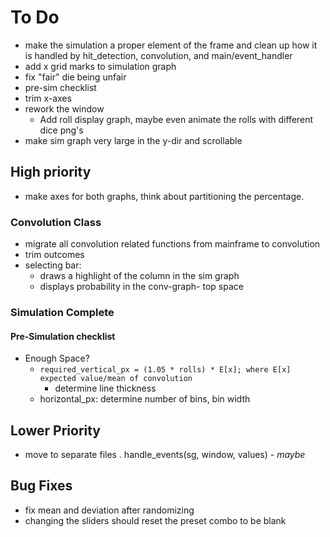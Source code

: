 # To Do

- make the simulation a proper element of the frame and clean up how it is handled by hit_detection, convolution, and main/event_handler
- add x grid marks to simulation graph
- fix "fair" die being unfair
- pre-sim checklist
- trim x-axes
- rework the window
  - Add roll display graph, maybe even animate the rolls with different dice png's
- make sim graph very large in the y-dir and scrollable

## High priority

- make axes for both graphs, think about partitioning the percentage.

### Convolution Class

- migrate all convolution related functions from mainframe to convolution
- trim outcomes
- selecting bar:
  - draws a highlight of the column in the sim graph
  - displays probability in the conv-graph- top space

### Simulation Complete

#### Pre-Simulation checklist

- Enough Space?
  - `required_vertical_px = (1.05 * rolls) * E[x]; where E[x] expected value/mean of convolution`
    - determine line thickness
  - horizontal_px: determine number of bins, bin width

## Lower Priority

- move to separate files
    . handle_events(sg, window, values) -  *maybe*

## Bug Fixes

- fix mean and deviation after randomizing
- changing the sliders should reset the preset combo to be blank
